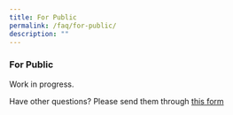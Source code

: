 ```yaml
---
title: For Public
permalink: /faq/for-public/
description: ""
---
```

### **For Public**

Work in progress.


Have other questions? Please send them through [this form](https://go.gov.sg/carbon-credits-contacts)
